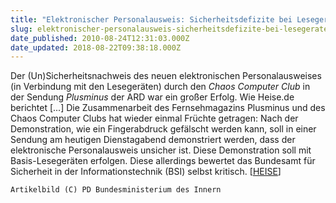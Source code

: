 ```yaml
---
title: "Elektronischer Personalausweis: Sicherheitsdefizite bei Lesegeräten"
slug: elektronischer-personalausweis-sicherheitsdefizite-bei-lesegeraten
date_published: 2010-08-24T12:31:03.000Z
date_updated: 2018-08-22T09:38:18.000Z
---
```


Der (Un)Sicherheitsnachweis des neuen elektronischen Personalausweises (in Verbindung mit den Lesegeräten) durch den *Chaos Computer Club* in der Sendung *Plusminus* der ARD war ein großer Erfolg. Wie Heise.de berichtet [...] Die Zusammenarbeit des Fernsehmagazins Plusminus und des Chaos Computer Clubs hat wieder einmal Früchte getragen: Nach der Demonstration, wie ein Fingerabdruck gefälscht  werden kann, soll in einer Sendung am heutigen Dienstagabend demonstriert werden, dass der elektronische Personalausweis unsicher ist. Diese Demonstration soll mit Basis-Lesegeräten erfolgen. Diese allerdings bewertet das Bundesamt für Sicherheit in der Informationstechnik (BSI) selbst kritisch. [[HEISE](http://www.heise.de/newsticker/meldung/Elektronischer-Personalausweis-Sicherheitsdefizite-bei-Lesegeraeten-Update-1064338.html)]

`Artikelbild (C) PD Bundesministerium des Innern`

